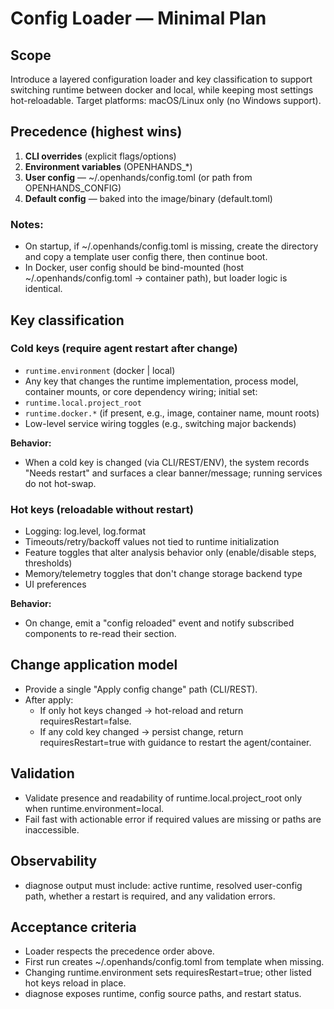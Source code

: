 # Config Loader — Minimal Plan

## Scope

Introduce a layered configuration loader and key classification to support switching runtime between docker and local, while keeping most settings hot-reloadable. Target platforms: macOS/Linux only (no Windows support).

## Precedence (highest wins)

1. **CLI overrides** (explicit flags/options)
2. **Environment variables** (OPENHANDS_*)
3. **User config** — ~/.openhands/config.toml (or path from OPENHANDS_CONFIG)
4. **Default config** — baked into the image/binary (default.toml)

### Notes:
- On startup, if ~/.openhands/config.toml is missing, create the directory and copy a template user config there, then continue boot.
- In Docker, user config should be bind-mounted (host ~/.openhands/config.toml → container path), but loader logic is identical.

## Key classification

### Cold keys (require agent restart after change)
- `runtime.environment` (docker | local)
- Any key that changes the runtime implementation, process model, container mounts, or core dependency wiring; initial set:
- `runtime.local.project_root`
- `runtime.docker.*` (if present, e.g., image, container name, mount roots)
- Low-level service wiring toggles (e.g., switching major backends)

**Behavior:**
- When a cold key is changed (via CLI/REST/ENV), the system records "Needs restart" and surfaces a clear banner/message; running services do not hot-swap.

### Hot keys (reloadable without restart)
- Logging: log.level, log.format
- Timeouts/retry/backoff values not tied to runtime initialization
- Feature toggles that alter analysis behavior only (enable/disable steps, thresholds)
- Memory/telemetry toggles that don't change storage backend type
- UI preferences

**Behavior:**
- On change, emit a "config reloaded" event and notify subscribed components to re-read their section.

## Change application model
- Provide a single "Apply config change" path (CLI/REST).
- After apply:
  - If only hot keys changed → hot-reload and return requiresRestart=false.
  - If any cold key changed → persist change, return requiresRestart=true with guidance to restart the agent/container.

## Validation
- Validate presence and readability of runtime.local.project_root only when runtime.environment=local.
- Fail fast with actionable error if required values are missing or paths are inaccessible.

## Observability
- diagnose output must include: active runtime, resolved user-config path, whether a restart is required, and any validation errors.

## Acceptance criteria
- Loader respects the precedence order above.
- First run creates ~/.openhands/config.toml from template when missing.
- Changing runtime.environment sets requiresRestart=true; other listed hot keys reload in place.
- diagnose exposes runtime, config source paths, and restart status.
